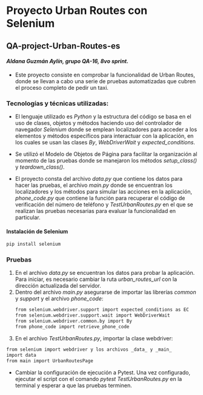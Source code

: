 # Proyecto Urban Routes con Selenium 
## QA-project-Urban-Routes-es
#### _Aldana Guzmán Aylín, grupo QA-16, 8vo sprint._
- Este proyecto consiste en comprobar la funcionalidad de Urban Routes, donde se llevan a cabo una serie de pruebas automatizadas que cubren el proceso completo de pedir un taxi. 


### **Tecnologías y técnicas utilizadas**: 
- El lenguaje utilizado es _Python_ y la estructura del código se basa en el uso de clases, objetos y métodos haciendo uso del controlador de navegador _Selenium_ donde se emplean
localizadores para acceder a los elementos y métodos específicos para interactuar con la aplicación, en los cuales se usan las clases _By_, _WebDriverWait_ y _expected_conditions_.
- Se utilizó el Modelo de Objetos de Página para facilitar la organización al momento de las pruebas donde se manejaron los métodos _setup_class()_ y _teardown_class()_.

- El proyecto consta del archivo _data.py_ que contiene los datos para hacer las pruebas, el archivo _main.py_ donde se encuentran los localizadores y los métodos para simular las acciones en la aplicación, _phone_code.py_ que contiene la función para recuperar el código de verificación del número de teléfono y _TestUrbanRoutes.py_ en el que se realizan las pruebas necesarias para evaluar la funcionalidad en particular.

#### Instalación de Selenium
```sh
pip install selenium
```

### Pruebas
1. En el archivo _data.py_ se encuentran los datos para probar la aplicación. 
Para iniciar, es necesario cambiar la ruta _urban_routes_url_ con la dirección actualizada del servidor.
2. Dentro del archivo _main.py_ asegurarse de importar las librerías _common_ y _support_ y el archivo _phone_code_:
   ```sh
   from selenium.webdriver.support import expected_conditions as EC
   from selenium.webdriver.support.wait import WebDriverWait
   from selenium.webdriver.common.by import By
   from phone_code import retrieve_phone_code
   ```
3. En el archivo _TestUrbanRoutes.py_, importar la clase webdriver:
  ```sh
  from selenium import webdriver y los archivos _data_ y _main_
  import data
  from main import UrbanRoutesPage
  ```
   - Cambiar la configuración de ejecución a Pytest. Una vez configurado, ejecutar el script con el comando _pytest TestUrbanRoutes.py_ en la terminal y esperar a que las pruebas terminen.
